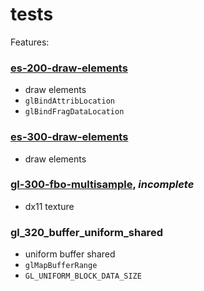 # tests

Features:

### [es-200-draw-elements](https://github.com/elect86/jogl-samples/blob/master/jogl-samples/src/tests/Es_200_draw_elements.java)

- draw elements
- `glBindAttribLocation`
- `glBindFragDataLocation`

### [es-300-draw-elements](https://github.com/elect86/jogl-samples/blob/master/jogl-samples/src/tests/Es_300_draw_elements.java)

- draw elements

### [gl-300-fbo-multisample](https://github.com/elect86/jogl-samples/blob/master/jogl-samples/src/tests/Gl_300_fbo_multisample.java), _incomplete_

- dx11 texture

### gl_320_buffer_uniform_shared

- uniform buffer shared
- `glMapBufferRange`
- `GL_UNIFORM_BLOCK_DATA_SIZE`
